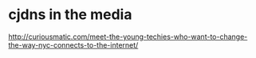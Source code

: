 # cjdns in the media

http://curiousmatic.com/meet-the-young-techies-who-want-to-change-the-way-nyc-connects-to-the-internet/

